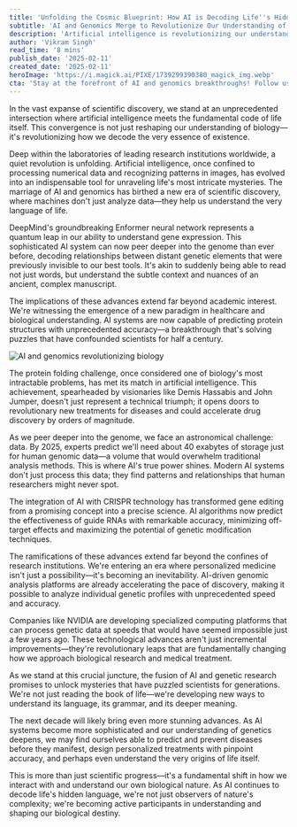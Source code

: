 ```yaml
---
title: 'Unfolding the Cosmic Blueprint: How AI is Decoding Life''s Hidden Language'
subtitle: 'AI and Genomics Merge to Revolutionize Our Understanding of Life'
description: 'Artificial intelligence is revolutionizing our understanding of genetics and biology, from decoding gene expression to solving protein folding challenges. This breakthrough convergence is ushering in a new era of personalized medicine and scientific discovery, transforming how we understand and interact with the fundamental code of life.'
author: 'Vikram Singh'
read_time: '8 mins'
publish_date: '2025-02-11'
created_date: '2025-02-11'
heroImage: 'https://i.magick.ai/PIXE/1739299390380_magick_img.webp'
cta: 'Stay at the forefront of AI and genomics breakthroughs! Follow us on LinkedIn for daily updates on how artificial intelligence is reshaping our understanding of life itself.'
---
```


In the vast expanse of scientific discovery, we stand at an unprecedented intersection where artificial intelligence meets the fundamental code of life itself. This convergence is not just reshaping our understanding of biology—it's revolutionizing how we decode the very essence of existence.

Deep within the laboratories of leading research institutions worldwide, a quiet revolution is unfolding. Artificial intelligence, once confined to processing numerical data and recognizing patterns in images, has evolved into an indispensable tool for unraveling life's most intricate mysteries. The marriage of AI and genomics has birthed a new era of scientific discovery, where machines don't just analyze data—they help us understand the very language of life.

DeepMind's groundbreaking Enformer neural network represents a quantum leap in our ability to understand gene expression. This sophisticated AI system can now peer deeper into the genome than ever before, decoding relationships between distant genetic elements that were previously invisible to our best tools. It's akin to suddenly being able to read not just words, but understand the subtle context and nuances of an ancient, complex manuscript.

The implications of these advances extend far beyond academic interest. We're witnessing the emergence of a new paradigm in healthcare and biological understanding. AI systems are now capable of predicting protein structures with unprecedented accuracy—a breakthrough that's solving puzzles that have confounded scientists for half a century.

![AI and genomics revolutionizing biology](https://i.magick.ai/PIXE/1739299390383_magick_img.webp)

The protein folding challenge, once considered one of biology's most intractable problems, has met its match in artificial intelligence. This achievement, spearheaded by visionaries like Demis Hassabis and John Jumper, doesn't just represent a technical triumph; it opens doors to revolutionary new treatments for diseases and could accelerate drug discovery by orders of magnitude.

As we peer deeper into the genome, we face an astronomical challenge: data. By 2025, experts predict we'll need about 40 exabytes of storage just for human genomic data—a volume that would overwhelm traditional analysis methods. This is where AI's true power shines. Modern AI systems don't just process this data; they find patterns and relationships that human researchers might never spot.

The integration of AI with CRISPR technology has transformed gene editing from a promising concept into a precise science. AI algorithms now predict the effectiveness of guide RNAs with remarkable accuracy, minimizing off-target effects and maximizing the potential of genetic modification techniques.

The ramifications of these advances extend far beyond the confines of research institutions. We're entering an era where personalized medicine isn't just a possibility—it's becoming an inevitability. AI-driven genomic analysis platforms are already accelerating the pace of discovery, making it possible to analyze individual genetic profiles with unprecedented speed and accuracy.

Companies like NVIDIA are developing specialized computing platforms that can process genetic data at speeds that would have seemed impossible just a few years ago. These technological advances aren't just incremental improvements—they're revolutionary leaps that are fundamentally changing how we approach biological research and medical treatment.

As we stand at this crucial juncture, the fusion of AI and genetic research promises to unlock mysteries that have puzzled scientists for generations. We're not just reading the book of life—we're developing new ways to understand its language, its grammar, and its deeper meaning.

The next decade will likely bring even more stunning advances. As AI systems become more sophisticated and our understanding of genetics deepens, we may find ourselves able to predict and prevent diseases before they manifest, design personalized treatments with pinpoint accuracy, and perhaps even understand the very origins of life itself.

This is more than just scientific progress—it's a fundamental shift in how we interact with and understand our own biological nature. As AI continues to decode life's hidden language, we're not just observers of nature's complexity; we're becoming active participants in understanding and shaping our biological destiny.